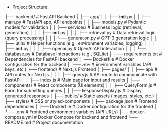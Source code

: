 - Project Structure:

├── backend/ # FastAPI Backend
│ ├── app/
│ │ ├── **init**.py
│ │ ├── main.py # FastAPI app, API endpoints
│ │ ├── models.py # Pydantic models for validation
│ │ ├── services/ # Business logic (retrieval, generation)
│ │ │ ├── **init**.py
│ │ │ ├── retrieval.py # Data retrieval logic (query processing)
│ │ │ └── generation.py # GPT-3 generation logic
│ │ ├── utils/ # Helper functions (e.g., environment variables, logging)
│ │ │ ├── **init**.py
│ │ │ ├── openai.py # OpenAI API interaction
│ │ │ └── database.py # Database interactions (e.g., SQLite)
│ ├── requirements.txt # Dependencies for FastAPI backend
│ ├── Dockerfile # Docker configuration for the backend
│ └── .env # Environment variables (API keys, etc.)
├── frontend/ # Next.js Frontend
│ ├── pages/
│ │ ├── api/ # API routes for Next.js
│ │ │ ├── query.js # API route to communicate with FastAPI
│ │ ├── index.js # Main page for input and results
│ ├── components/ # React components (UI elements)
│ │ ├── QueryForm.js # Form for submitting queries
│ │ ├── ResponseDisplay.js # Display generated responses
│ ├── public/ # Static assets (images, styles, etc.)
│ ├── styles/ # CSS or styled-components
│ ├── package.json # Frontend dependencies
│ ├── Dockerfile # Docker configuration for the frontend
│ └── .env # Frontend environment variables (API URLs)
├── docker-compose.yml # Docker Compose for backend and frontend
└── README.md # Project documentation
